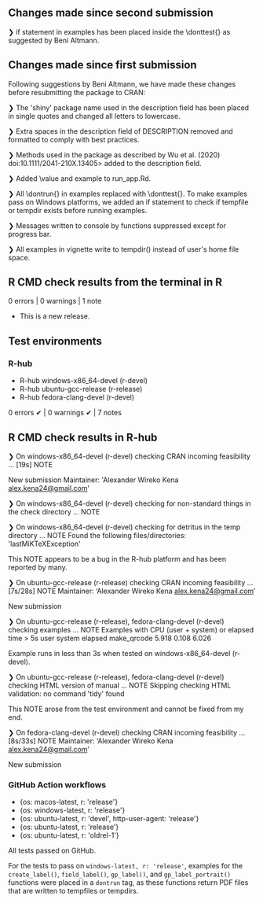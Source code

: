 ## Changes made since second submission
❯ if statement in examples has been placed inside the \donttest{} as suggested by Beni Altmann.

## Changes made since first submission
Following suggestions by Beni Altmann, we have made these changes before resubmitting the package to CRAN:

❯ The 'shiny' package name used in the description field has been placed in single   quotes and changed all letters to lowercase. 

❯ Extra spaces in the description field of DESCRIPTION removed and formatted to     comply with best practices.
  
❯ Methods used in the package as described by Wu et al. (2020)                      doi:10.1111/2041-210X.13405> added to the description field.
  
❯ Added \value and example to run_app.Rd. 

❯ All \dontrun{} in examples replaced with \donttest{}. To make examples pass on    Windows platforms, we added an if statement to check if tempfile or tempdir       exists before running examples. 

❯ Messages written to console by functions suppressed except for progress bar.

❯ All examples in vignette write to tempdir() instead of user's home file space.


## R CMD check results from the terminal in R 

0 errors | 0 warnings | 1 note

* This is a new release.

## Test environments
### R-hub
- R-hub windows-x86_64-devel (r-devel)
- R-hub ubuntu-gcc-release (r-release)
- R-hub fedora-clang-devel (r-devel)

0 errors ✔ | 0 warnings ✔ | 7 notes 

## R CMD check results in R-hub
❯ On windows-x86_64-devel (r-devel)
  checking CRAN incoming feasibility ... [19s] NOTE
  
  New submission
  Maintainer: 'Alexander Wireko Kena <alex.kena24@gmail.com>'

❯ On windows-x86_64-devel (r-devel)
  checking for non-standard things in the check directory ... NOTE

❯ On windows-x86_64-devel (r-devel)
  checking for detritus in the temp directory ... NOTE
  Found the following files/directories:
    'lastMiKTeXException'
    
  This NOTE appears to be a bug in the R-hub platform and has been reported by many.

❯ On ubuntu-gcc-release (r-release)
  checking CRAN incoming feasibility ... [7s/28s] NOTE
  Maintainer: ‘Alexander Wireko Kena <alex.kena24@gmail.com>’
  
  New submission

❯ On ubuntu-gcc-release (r-release), fedora-clang-devel (r-devel)
  checking examples ... NOTE
  Examples with CPU (user + system) or elapsed time > 5s
               user system elapsed
  make_qrcode 5.918  0.108   6.026
  
  Example runs in less than 3s when tested on windows-x86_64-devel (r-devel).

❯ On ubuntu-gcc-release (r-release), fedora-clang-devel (r-devel)
  checking HTML version of manual ... NOTE
  Skipping checking HTML validation: no command 'tidy' found
  
  This NOTE arose from the test environment and cannot be fixed from my end.

❯ On fedora-clang-devel (r-devel)
  checking CRAN incoming feasibility ... [8s/33s] NOTE
  Maintainer: ‘Alexander Wireko Kena <alex.kena24@gmail.com>’
  
  New submission
  
### GitHub Action workflows
- {os: macos-latest,   r: 'release'}
- {os: windows-latest, r: 'release'}
- {os: ubuntu-latest,   r: 'devel', http-user-agent: 'release'}
- {os: ubuntu-latest,   r: 'release'}
- {os: ubuntu-latest,   r: 'oldrel-1'}

All tests passed on GitHub.

For the tests to pass on `windows-latest, r: 'release'`, examples for the `create_label()`, `field_label()`, `gp_label()`, and `gp_label_portrait()` functions were placed in a `dontrun` tag, as these functions return PDF files that are written to tempfiles or tempdirs. 
